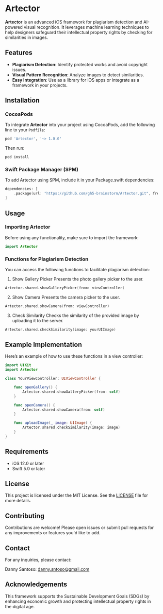 # Artector

**Artector** is an advanced iOS framework for plagiarism detection and AI-powered visual recognition. It leverages machine learning techniques to help designers safeguard their intellectual property rights by checking for similarities in images.

## Features

- **Plagiarism Detection**: Identify protected works and avoid copyright issues.
- **Visual Pattern Recognition**: Analyze images to detect similarities.
- **Easy Integration**: Use as a library for iOS apps or integrate as a framework in your projects.

## Installation

### CocoaPods

To integrate **Artector** into your project using CocoaPods, add the following line to your `Podfile`:

```ruby
pod 'Artector', '~> 1.0.0'
```

Then run:
```ruby
pod install
```
### Swift Package Manager (SPM)
To add Artector using SPM, include it in your Package.swift dependencies:
```swift
dependencies: [
    .package(url: "https://github.com/gh5-brainstorm/Artector.git", from: "1.0.0")
]
```
## Usage
### Importing Artector
Before using any functionality, make sure to import the framework:
```swift
import Artector
```
### Functions for Plagiarism Detection
You can access the following functions to facilitate plagiarism detection:

1. Show Gallery Picker
Presents the photo gallery picker to the user.
```swift
Artector.shared.showGalleryPicker(from: viewController)
```
2. Show Camera
Presents the camera picker to the user.
```swift
Artector.shared.showCamera(from: viewController)
```
3. Check Similarity
Checks the similarity of the provided image by uploading it to the server.
```swift
Artector.shared.checkSimilarity(image: yourUIImage)
```
## Example Implementation
Here’s an example of how to use these functions in a view controller:
```swift
import UIKit
import Artector

class YourViewController: UIViewController {

    func openGallery() {
        Artector.shared.showGalleryPicker(from: self)
    }

    func openCamera() {
        Artector.shared.showCamera(from: self)
    }

    func uploadImage(_ image: UIImage) {
        Artector.shared.checkSimilarity(image: image)
    }
}
```
## Requirements
- iOS 12.0 or later
- Swift 5.0 or later
## License
This project is licensed under the MIT License. See the [LICENSE](https://chatgpt.com/c/LICENSE) file for more details.

## Contributing
Contributions are welcome! Please open issues or submit pull requests for any improvements or features you'd like to add.

## Contact
For any inquiries, please contact:

Danny Santoso: danny.sntoso@gmail.com
## Acknowledgements
This framework supports the Sustainable Development Goals (SDGs) by enhancing economic growth and protecting intellectual property rights in the digital age.
